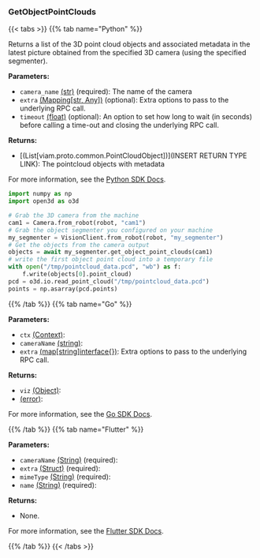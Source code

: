 ### GetObjectPointClouds

{{< tabs >}}
{{% tab name="Python" %}}

Returns a list of the 3D point cloud objects and associated metadata in the latest picture obtained from the specified 3D camera (using the specified segmenter).

**Parameters:**

- `camera_name` [(str)](https://docs.python.org/3/library/stdtypes.html#text-sequence-type-str) (required): The name of the camera
- `extra` [(Mapping[str, Any])](<INSERT PARAM TYPE LINK>) (optional): Extra options to pass to the underlying RPC call.
- `timeout` [(float)](<INSERT PARAM TYPE LINK>) (optional): An option to set how long to wait (in seconds) before calling a time-out and closing the underlying RPC call.

**Returns:**

- [(List[viam.proto.common.PointCloudObject])](INSERT RETURN TYPE LINK): The pointcloud objects with metadata

For more information, see the [Python SDK Docs](https://python.viam.dev/autoapi/viam/services/vision/client/index.html#viam.services.vision.client.VisionClient.get_object_point_clouds).

``` python {class="line-numbers linkable-line-numbers"}
import numpy as np
import open3d as o3d

# Grab the 3D camera from the machine
cam1 = Camera.from_robot(robot, "cam1")
# Grab the object segmenter you configured on your machine
my_segmenter = VisionClient.from_robot(robot, "my_segmenter")
# Get the objects from the camera output
objects = await my_segmenter.get_object_point_clouds(cam1)
# write the first object point cloud into a temporary file
with open("/tmp/pointcloud_data.pcd", "wb") as f:
    f.write(objects[0].point_cloud)
pcd = o3d.io.read_point_cloud("/tmp/pointcloud_data.pcd")
points = np.asarray(pcd.points)
```

{{% /tab %}}
{{% tab name="Go" %}}

**Parameters:**

- `ctx` [(Context)](https://pkg.go.dev/context#Context):
- `cameraName` [(string)](https://pkg.go.dev/builtin#string):
- `extra` [(map[string]interface\{\})](https://go.dev/blog/maps): Extra options to pass to the underlying RPC call.

**Returns:**

- `viz` [(Object)](https://pkg.go.dev/go.viam.com/rdk@v0.26.0/vision#Object):
- [(error)](https://pkg.go.dev/builtin#error):

For more information, see the [Go SDK Docs](https://pkg.go.dev/go.viam.com/rdk/services/vision#Service).

{{% /tab %}}
{{% tab name="Flutter" %}}

**Parameters:**

- `cameraName` [(String)](https://api.flutter.dev/flutter/dart-core/String-class.html) (required):
- `extra` [(Struct)](<INSERT PARAM TYPE LINK>) (required):
- `mimeType` [(String)](https://api.flutter.dev/flutter/dart-core/String-class.html) (required):
- `name` [(String)](https://api.flutter.dev/flutter/dart-core/String-class.html) (required):

**Returns:**

- None.

For more information, see the [Flutter SDK Docs](https://flutter.viam.dev/viam_protos.service.vision/VisionServiceClient/getObjectPointClouds.html).

{{% /tab %}}
{{< /tabs >}}
